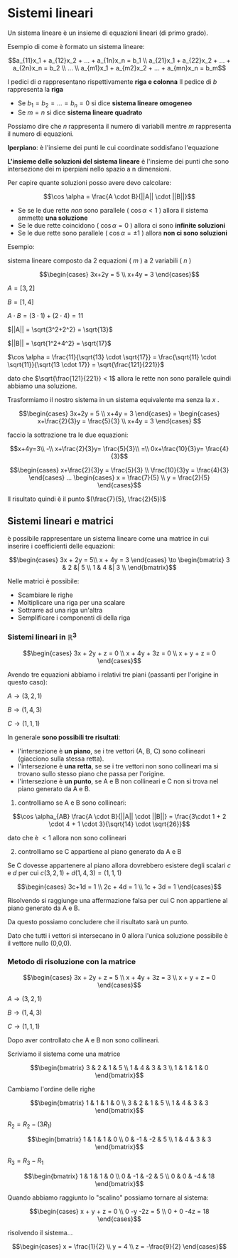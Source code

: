 ﻿# Sistemi lineari

Un sistema lineare è un insieme di equazioni lineari (di primo grado).

Esempio di come è formato un sistema lineare:

$$a_{11}x_1 + a_{12}x_2 + ... + a_{1n}x_n = b_1 \\
a_{21}x_1 + a_{22}x_2 + ... + a_{2n}x_n = b_2 \\
... \\
a_{m1}x_1 + a_{m2}x_2 + ... + a_{mn}x_n = b_m$$

I pedici di $a$ rappresentano rispettivamente **riga e colonna** Il pedice di $b$ rappresenta la **riga**

- Se $b_1 = b_2 = ... =  b_n = 0$ si dice **sistema lineare omogeneo**
- Se $m = n$ si dice **sistema lineare quadrato**

Possiamo dire che $n$ rappresenta il numero di variabili mentre $m$ rappresenta il numero di equazioni.

**Iperpiano**: è l'insieme dei punti le cui coordinate soddisfano l'equazione

**L'insieme delle soluzioni del sistema lineare** è l'insieme dei punti che sono intersezione dei m iperpiani nello spazio a n dimensioni.

Per capire quante soluzioni posso avere devo calcolare:

$$\cos \alpha = \frac{A \cdot B}{||A|| \cdot ||B||}$$

- Se se le due rette *non* sono parallele ( $\cos \alpha < 1$ ) allora il sistema ammette **una soluzione**
- Se le due rette coincidono ( $\cos \alpha = 0$ ) allora ci sono **infinite soluzioni**
- Se le due rette sono parallele ( $\cos \alpha = \pm1$ ) allora **non ci sono soluzioni**

Esempio:

sistema lineare composto da 2 equazioni ( $m$ ) a 2 variabili ( $n$ )

$$\begin{cases} 3x+2y = 5 \\
x+4y = 3 \end{cases}$$

$A=[3,2]$

$B=[1,4]$

$A \cdot B = (3 \cdot 1) + (2 \cdot 4) = 11$

$||A|| = \sqrt{3^2+2^2} = \sqrt{13}$

$||B|| = \sqrt{1^2+4^2} = \sqrt{17}$

$\cos \alpha = \frac{11}{\sqrt{13} \cdot \sqrt{17}} = \frac{\sqrt{11} \cdot \sqrt{11}}{\sqrt{13 \cdot 17}} = \sqrt{\frac{121}{221}}$

dato che $\sqrt{\frac{121}{221}} < 1$ allora le rette non sono parallele quindi abbiamo una soluzione.

Trasformiamo il nostro sistema in un sistema equivalente ma senza la $x$ .

$$\begin{cases} 3x+2y = 5 \\
x+4y = 3 \end{cases} = \begin{cases} x+\frac{2}{3}y = \frac{5}{3} \\
x+4y = 3 \end{cases} $$

faccio la sottrazione tra le due equazioni:

$$x+4y=3\\
-\\
x+\frac{2}{3}y= \frac{5}{3}\\
=\\
0x+\frac{10}{3}y= \frac{4}{3}$$

$$\begin{cases} x+\frac{2}{3}y = \frac{5}{3} \\
\frac{10}{3}y = \frac{4}{3} \end{cases} ... \begin{cases} x = \frac{7}{5} \\
y = \frac{2}{5} \end{cases}$$

Il risultato quindi è il punto $(\frac{7}{5}, \frac{2}{5})$

## Sistemi lineari e matrici

è possibile rappresentare un sistema lineare come una matrice in cui inserire i coefficienti delle equazioni:

$$\begin{cases}
3x + 2y = 5\\
x + 4y = 3
\end{cases} \to
\begin{bmatrix}
3 & 2 &| 5 \\
1 & 4 &| 3 \\
\end{bmatrix}$$

Nelle matrici è possibile:
- Scambiare le righe
- Moltiplicare una riga per una scalare
- Sottrarre ad una riga un'altra
- Semplificare i componenti di della riga

### Sistemi lineari in $\mathbb{R}^3$

$$\begin{cases}
3x + 2y + z = 0 \\
x + 4y + 3z = 0 \\
x + y + z = 0
\end{cases}$$

Avendo tre equazioni abbiamo i relativi tre piani (passanti per l'origine in questo caso):

$A \to(3,2,1)$

$B \to(1,4,3)$

$C \to(1,1,1)$

In generale **sono possibili tre risultati**:

- l'intersezione è **un piano**, se  i tre vettori (A, B, C) sono collineari (giacciono sulla stessa retta).
- l'intersezione è **una retta**, se se i tre vettori non sono collineari ma si trovano sullo stesso piano che passa per l'origine.
- l'intersezione è **un punto**, se A e B non collineari e C non si trova nel piano generato da A e B.

1. controlliamo se A e B sono collineari:

$$\cos \alpha_{AB} \frac{A \cdot B}{||A|| \cdot ||B||} = \frac{3\cdot 1 + 2 \cdot 4 + 1 \cdot 3}{\sqrt{14} \cdot \sqrt{26}}$$

dato che è $<1$ allora non sono collineari

2. controlliamo se C appartiene al piano generato da A e B

Se C dovesse appartenere al piano allora dovrebbero esistere degli scalari $c$ e $d$ per cui $c(3,2,1) + d(1,4,3) = (1,1,1)$

$$\begin{cases}
3c+1d = 1 \\
2c + 4d = 1 \\
1c + 3d = 1
 \end{cases}$$

Risolvendo si raggiunge una affermazione falsa per cui C non appartiene al piano generato da A e B.

Da questo possiamo concludere che il risultato sarà un punto.

Dato che tutti i vettori si intersecano in 0 allora l'unica soluzione possibile è il vettore nullo (0,0,0).

### Metodo di risoluzione con la matrice

$$\begin{cases}
3x + 2y + z = 5 \\
x + 4y + 3z = 3 \\
x + y + z = 0
\end{cases}$$

$A \to(3,2,1)$

$B \to(1,4,3)$

$C \to(1,1,1)$

Dopo aver controllato che A e B non sono collineari.

Scriviamo il sistema come una matrice

$$\begin{bmatrix}
3 & 2 & 1 & 5 \\
1 & 4 & 3 & 3 \\
1 & 1 & 1 & 0
\end{bmatrix}$$

Cambiamo l'ordine delle righe

$$\begin{bmatrix}
1 & 1 & 1 & 0 \\
3 & 2 & 1 & 5 \\
1 & 4 & 3 & 3
\end{bmatrix}$$

$R_2 = R_2 - (3R_1)$

$$\begin{bmatrix}
1 & 1 & 1 & 0 \\
0 & -1 & -2 & 5 \\
1 & 4 & 3 & 3
\end{bmatrix}$$

$R_3 = R_3 - R_1$

$$\begin{bmatrix}
1 & 1 & 1 & 0 \\
0 & -1 & -2 & 5 \\
0 & 0 & -4 & 18
\end{bmatrix}$$

Quando abbiamo raggiunto lo "scalino" possiamo tornare al sistema:

$$\begin{cases}
x + y + z = 0 \\
0  -y -2z = 5 \\
0 + 0 -4z = 18
\end{cases}$$

risolvendo il sistema...

$$\begin{cases}
x = \frac{1}{2} \\
y  = 4 \\
z = -\frac{9}{2}
\end{cases}$$
